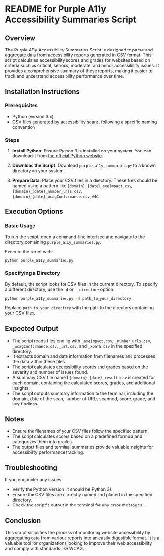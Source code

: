 # README for Purple A11y Accessibility Summaries Script

## Overview
The Purple A11y Accessibility Summaries Script is designed to parse and aggregate data from accessibility reports generated in CSV format. This script calculates accessibility scores and grades for websites based on criteria such as critical, serious, moderate, and minor accessibility issues. It provides a comprehensive summary of these reports, making it easier to track and understand accessibility performance over time.

## Installation Instructions

### Prerequisites
- Python (version 3.x)
- CSV files generated by accessibility scans, following a specific naming convention

### Steps
1. **Install Python**: Ensure Python 3 is installed on your system. You can download it from [the official Python website](https://www.python.org/downloads/).

2. **Download the Script**: Download `purple_a11y_summaries.py` to a known directory on your system.

3. **Prepare Data**: Place your CSV files in a directory. These files should be named using a pattern like `{domain}_{date}_axeImpact.csv`, `{domain}_{date}_number_urls.csv`, `{domain}_{date}_wcagConformance.csv`, etc.

## Execution Options

### Basic Usage
To run the script, open a command-line interface and navigate to the directory containing `purple_a11y_summaries.py`.

Execute the script with:
```bash
python purple_a11y_summaries.py
```

### Specifying a Directory
By default, the script looks for CSV files in the current directory. To specify a different directory, use the `-d` or `--directory` option:

```bash
python purple_a11y_summaries.py -d path_to_your_directory
```

Replace `path_to_your_directory` with the path to the directory containing your CSV files.

## Expected Output
- The script reads files ending with `_axeImpact.csv`, `_number_urls.csv`, `_wcagConformance.csv`, `_url.csv`, and `_xpath.csv` in the specified directory.
- It extracts domain and date information from filenames and processes the data within these files.
- The script calculates accessibility scores and grades based on the severity and number of issues found.
- A summary CSV file named `{domain}_{date}_result.csv` is created for each domain, containing the calculated scores, grades, and additional insights.
- The script outputs summary information to the terminal, including the domain, date of the scan, number of URLs scanned, score, grade, and key findings.

## Notes
- Ensure the filenames of your CSV files follow the specified pattern.
- The script calculates scores based on a predefined formula and categorizes them into grades.
- The output files and terminal summaries provide valuable insights for accessibility performance tracking.

## Troubleshooting
If you encounter any issues:
- Verify the Python version (it should be Python 3).
- Ensure the CSV files are correctly named and placed in the specified directory.
- Check the script's output in the terminal for any error messages.

## Conclusion
This script simplifies the process of monitoring website accessibility by aggregating data from various reports into an easily digestible format. It is a valuable tool for organizations looking to improve their web accessibility and comply with standards like WCAG.

